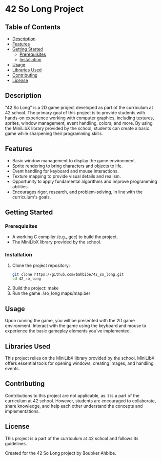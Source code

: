 # 42 So Long Project

## Table of Contents
- [Description](#description)
- [Features](#features)
- [Getting Started](#getting-started)
  - [Prerequisites](#prerequisites)
  - [Installation](#installation)
- [Usage](#usage)
- [Libraries Used](#libraries-used)
- [Contributing](#contributing)
- [License](#license)

## Description
"42 So Long" is a 2D game project developed as part of the curriculum at 42 school. The primary goal of this project is to provide students with hands-on experience working with computer graphics, including textures, sprites, window management, event handling, colors, and more. By using the MiniLibX library provided by the school, students can create a basic game while sharpening their programming skills.

## Features
- Basic window management to display the game environment.
- Sprite rendering to bring characters and objects to life.
- Event handling for keyboard and mouse interactions.
- Texture mapping to provide visual details and realism.
- Opportunity to apply fundamental algorithms and improve programming abilities.
- Encourages rigor, research, and problem-solving, in line with the curriculum's goals.

## Getting Started

### Prerequisites
- A working C compiler (e.g., gcc) to build the project.
- The MiniLibX library provided by the school.

### Installation
1. Clone the project repository:
   ```sh
   git clone https://github.com/bahbibe/42_so_long.git
   cd 42_so_long
2. Build the project:
   make
3. Run the game
   ./so_long maps/map.ber
## Usage
Upon running the game, you will be presented with the 2D game environment. Interact with the game using the keyboard and mouse to experience the basic gameplay elements you've implemented.

## Libraries Used
This project relies on the MiniLibX library provided by the school. MiniLibX offers essential tools for opening windows, creating images, and handling events.

## Contributing
Contributions to this project are not applicable, as it is a part of the curriculum at 42 school. However, students are encouraged to collaborate, share knowledge, and help each other understand the concepts and implementations.

## License
This project is a part of the curriculum at 42 school and follows its guidelines.

Created for the 42 So Long project by Boubker Ahbibe.
